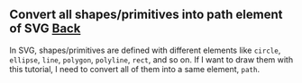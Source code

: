 ## Convert all shapes/primitives into path element of SVG [Back](./../SVG.md)

In SVG, shapes/primitives are defined with different elements like `circle`, `ellipse`, `line`, `polygon`, `polyline`, `rect`, and so on. If I want to draw them with this tutorial, I need to convert all of them into a same element, `path`.
